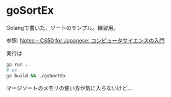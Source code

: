 # goSortEx

Golangで書いた、ソートのサンプル。練習用。

参照: [Notes – CS50 for Japanese: コンピュータサイエンスの入門](https://cs50.jp/x/2021/week3/notes/)

実行は
```bash
go run .
# or
go build && ./goSortEx
```

マージソートのメモリの使い方が気に入らないけど...
